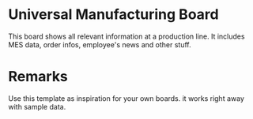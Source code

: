 # Universal Manufacturing Board
This board shows all relevant information at a production line. It includes MES data, order infos, employee's news and other stuff. 

# Remarks
Use this template as inspiration for your own boards. it works right away with sample data.


